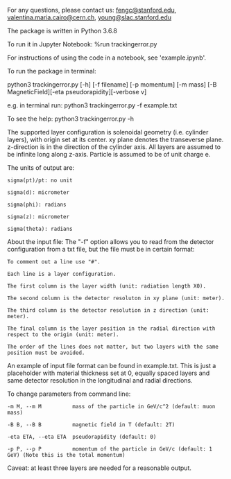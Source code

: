 For any questions, please contact us: fengc@stanford.edu, valentina.maria.cairo@cern.ch, young@slac.stanford.edu

The package is written in Python 3.6.8

To run it in Jupyter Notebook: %run trackingerror.py

For instructions of using the code in a notebook, see 'example.ipynb'.

To run the package in terminal: 

python3 trackingerror.py [-h] [-f filename] [-p momentum] [-m mass] [-B MagneticField][-eta pseudorapidity][-verbose v]

e.g. in terminal run: python3 trackingerror.py -f example.txt

To see the help: python3 trackingerror.py -h

The supported layer configuration is solenoidal geometry (i.e. cylinder layers), with origin set at its center. 
xy plane denotes the transeverse plane. z-direction is in the direction of the cylinder axis.
All layers are assumed to be infinite long along z-axis.
Particle is assumed to be of unit charge e.

The units of output are:

	sigma(pt)/pt: no unit
	
	sigma(d): micrometer
	
	sigma(phi): radians
	
	sigma(z): micrometer
	
	sigma(theta): radians
	
About the input file: 
The "-f" option allows you to read from the detector configuration from a txt file, but the file must be in certain format:
	
	To comment out a line use "#".
	
	Each line is a layer configuration.
	
	The first column is the layer width (unit: radiation length X0).
	
	The second column is the detector resoluton in xy plane (unit: meter).
	
	The third column is the detector resolution in z direction (unit: meter).
	
	The final column is the layer position in the radial direction with respect to the origin (unit: meter).
	
	The order of the lines does not matter, but two layers with the same position must be avoided.

An example of input file format can be found in example.txt. 
This is just a placeholder with material thickness set at 0, equally spaced layers and same detector resolution in the longitudinal and radial directions.

To change parameters from command line:

	-m M, --m M          mass of the particle in GeV/c^2 (default: muon mass)
	
  	-B B, --B B          magnetic field in T (default: 2T)
	
  	-eta ETA, --eta ETA  pseudorapidity (default: 0)
	
  	-p P, --p P          momentum of the particle in GeV/c (default: 1 GeV) (Note this is the total momentum)

Caveat: at least three layers are needed for a reasonable output.
